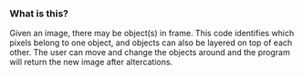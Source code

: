### What is this?
Given an image, there may be object(s) in frame. This code identifies which pixels belong to one object, and objects can also be layered on top of each other. The user can move and change the objects around and the program will return the new image after altercations.
